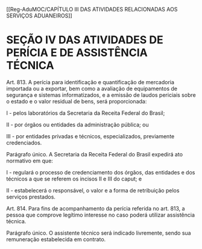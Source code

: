 [[Reg-AduMOC/CAPÍTULO III DAS ATIVIDADES RELACIONADAS AOS SERVIÇOS ADUANEIROS]]

# SEÇÃO IV DAS ATIVIDADES DE PERÍCIA E DE ASSISTÊNCIA TÉCNICA

Art. 813. A perícia para identificação e quantificação de
mercadoria importada ou a exportar, bem como a avaliação
de equipamentos de segurança e sistemas informatizados, e
a emissão de laudos periciais sobre o estado e o valor
residual de bens, será proporcionada:

I - pelos laboratórios da Secretaria da Receita Federal do
Brasil;

II - por órgãos ou entidades da administração pública; ou

III - por entidades privadas e técnicos, especializados,
previamente credenciados.

Parágrafo único. A Secretaria da Receita Federal do Brasil
expedirá ato normativo em que:

I - regulará o processo de credenciamento dos órgãos, das
entidades e dos técnicos a que se referem os incisos II e III do
caput; e

II - estabelecerá o responsável, o valor e a forma de
retribuição pelos serviços prestados.

Art. 814. Para fins de acompanhamento da perícia referida
no art. 813, a pessoa que comprove legítimo interesse no
caso poderá utilizar assistência técnica.

Parágrafo único. O assistente técnico será indicado
livremente, sendo sua remuneração estabelecida em
contrato.
